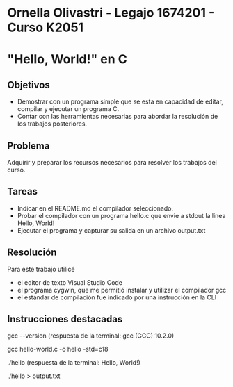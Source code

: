 ﻿# Ornella Olivastri - Legajo 1674201 - Curso K2051 

# "Hello, World!" en C

## Objetivos

- Demostrar con un programa simple que se esta en capacidad de editar, compilar y ejecutar un programa C.
- Contar con las herramientas necesarias para abordar la resolución de los trabajos posteriores.

## Problema
Adquirir y preparar los recursos necesarios para resolver los trabajos del curso.

## Tareas
- Indicar en el README.md el compilador seleccionado.
- Probar el compilador con un programa hello.c que envie a stdout la linea Hello, World!
- Ejecutar el programa y capturar su salida en un archivo output.txt

## Resolución
Para este trabajo utilicé
- el editor de texto Visual Studio Code
- el programa cygwin, que me permitió instalar y utilizar el compilador gcc
- el estándar de compilación fue indicado por una instrucción en la CLI

## Instrucciones destacadas
gcc --version (respuesta de la terminal: gcc (GCC) 10.2.0)

gcc hello-world.c -o hello -std=c18

./hello (respuesta de la terminal: Hello, World!)

./hello > output.txt
